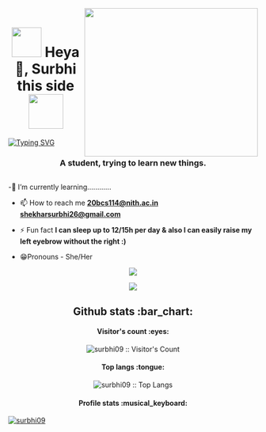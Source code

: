  

<!--
**ssurbhi09/ssurbhi09** is a ✨ _special_ ✨ repository because its `README.md` (this file) appears on your GitHub profile.

Here are some ideas to get you started:

<h2 align="center">You can reach me at :alien:</h2>

<p align="center">

  <a href="https://www.linkedin.com/in/dhananjay-jindal-8662401b3/">
    <img src="https://www.vectorlogo.zone/logos/linkedin/linkedin-icon.svg" alt="LinkedIn Profile" height="30" width="30">
  </a>
  
  <a href="https://www.instagram.com/dhananjay_jindal/">
    <img src="https://www.vectorlogo.zone/logos/instagram/instagram-icon.svg" alt="Instagram Profile" height="30" width="30">
  </a>
  
  <a href="https://twitter.com/jindaldhananjay">
    <img src="https://www.vectorlogo.zone/logos/twitter/twitter-icon.svg" alt="Twitter Profile" height="30" width="30">
  </a>

 
</p>




-🔭 I’m currently working on my skills.
- 🌱 I’m currently learning cpp
- 👯 I’m looking to collaborate on ...
- 🤔 I’m looking for help with ...
- 💬 Ask me about GitHub HTML & css
- 📫 How to reach me: ...
- 😄 Pronouns: ...
- ⚡ Fun fact: ...
-->
<img align='right' src="https://media.giphy.com/media/L1R1tvI9svkIWwpVYr/giphy.gif" width="350" height="300">





<h1 align="center"><img src="https://media.giphy.com/media/3og0Izv3p7vMprq2Qw/giphy.gif" width="60"> Heya👋, Surbhi this side <img src="https://media.giphy.com/media/SWoXEoE1lA0uSQcF1h/giphy.gif" width="70"></h1>



[![Typing SVG](https://readme-typing-svg.herokuapp.com/?lines=I+am+Surbhi+Shekhar;Student+at+NIT+Hamirpur)](https://git.io/typing-svg)



<!--

<h1 align="center">Heya👋, Surbhi this side</h1>
-->
<h3 align="center">A student, trying to learn new things.</h3>

<p align="left"> <img src="https://komarev.com/ghpvc/?username=ssurbhi09&label=Profile%20views&color=0e75b6&style=flat" alt="" ssurbhi09/> </p>
-🌱 I’m currently learning............

- 📫 How to reach me **20bcs114@nith.ac.in**
                     **shekharsurbhi26@gmail.com**

- ⚡ Fun fact **I can sleep up to 12/15h per day & also  I can easily raise my left eyebrow without the right  :)**
-  😁Pronouns - She/Her
<!--

![Surbhi's GitHub stats](https://github-readme-stats.vercel.app/api?username=ssurbhi09&theme=graywhite&show_icons=true) -->
<p align="center"> <img
Src="http://github-readme-streak-stats.herokuapp.com?user=ssurbhi09&theme=algolia&date_format=j%20M%5B%20Y%5D)" />
<p align="center"> <img src="https://github-readme-stats.vercel.app/api?username=ssurbhi09&theme=tokyonight" />


<h2 align="center">Github stats :bar_chart:</h2>

<h4 align="center">Visitor's count :eyes:</h4>

<p align="center"><img src="https://profile-counter.glitch.me/{surbhi09}/count.svg" alt="surbhi09 :: Visitor's Count" /></p>



<h4 align="center">Top langs :tongue:</h4>
<p align="center"><img src="https://github-readme-stats.vercel.app/api/top-langs/?username=surbhi09&langs_count=10&theme=tokyonight&layout=compact" alt="surbhi09 :: Top Langs" /></p>
<h4 align="center">Profile stats :musical_keyboard:</h4>


<p align="left"> <a href="https://github.com/ryo-ma/github-profile-trophy"><img src="https://github-profile-trophy.vercel.app/?username=surbhi09" alt="surbhi09" /></a> </p>


